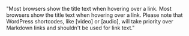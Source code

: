 "Most browsers show the title text when hovering over a link. Most browsers show the title text when hovering over a link. Please note that WordPress shortcodes, like [video] or [audio], will take priority over Markdown links and shouldn't be used for link text." 
